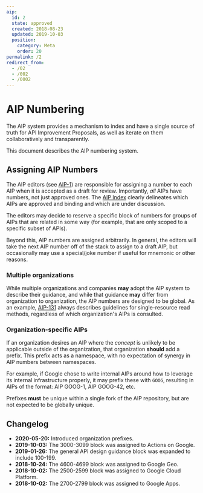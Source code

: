 ```yaml
---
aip:
  id: 2
  state: approved
  created: 2018-08-23
  updated: 2019-10-03
  position:
    category: Meta
    order: 20
permalink: /2
redirect_from:
  - /02
  - /002
  - /0002
---
```


# AIP Numbering

The AIP system provides a mechanism to index and have a single source of truth
for API Improvement Proposals, as well as iterate on them collaboratively and
transparently.

This document describes the AIP numbering system.

## Assigning AIP Numbers

The AIP editors (see [AIP-1](./0001.md)) are responsible for assigning a number
to each AIP when it is accepted as a draft for review. Importantly, _all_ AIPs
have numbers, not just approved ones. The [AIP Index](/) clearly delineates
which AIPs are approved and binding and which are under discussion.

The editors may decide to reserve a specific block of numbers for groups of
AIPs that are related in some way (for example, that are only scoped to a
specific subset of APIs).

Beyond this, AIP numbers are assigned arbitrarily. In general, the editors will
take the next AIP number off of the stack to assign to a draft AIP, but
occasionally may use a special/joke number if useful for mnemonic or other
reasons.

### Multiple organizations

While multiple organizations and companies **may** adopt the AIP system to
describe their guidance, and while that guidance **may** differ from
organization to organization, the AIP numbers are designed to be global. As an
example, [AIP-131](./0131.md) always describes guidelines for single-resource
read methods, regardless of which organization's AIPs is consulted.

### Organization-specific AIPs

If an organization desires an AIP where the _concept_ is unlikely to be
applicable outside of the organization, that organization **should** add a
prefix. This prefix acts as a namespace, with no expectation of synergy in AIP
numbers between namespaces.

For example, if Google chose to write internal AIPs around how to leverage its
internal infrastructure properly, it may prefix these with `GOOG`, resulting in
AIPs of the format: AIP GOOG-1, AIP GOOG-42, etc.

Prefixes **must** be unique within a single fork of the AIP repository, but are
not expected to be globally unique.

## Changelog

- **2020-05-20:** Introduced organization prefixes.
- **2019-10-03:** The 3000-3099 block was assigned to Actions on Google.
- **2019-01-26:** The general API design guidance block was expanded to include
  100-199.
- **2018-10-24:** The 4600-4699 block was assigned to Google Geo.
- **2018-10-02:** The 2500-2599 block was assigned to Google Cloud Platform.
- **2018-10-02:** The 2700-2799 block was assigned to Google Apps.
